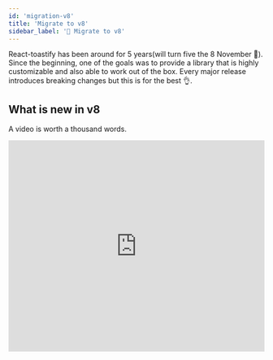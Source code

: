 ```yaml
---
id: 'migration-v8'
title: 'Migrate to v8'
sidebar_label: '🚀 Migrate to v8'
---
```


React-toastify has been around for 5 years(will turn five the 8 November 🎂). Since the beginning, one of the goals was to provide a library that is highly customizable and also able to work out of the box. Every major release introduces breaking changes but this is for the best 👌.

## What is new in v8

A video is worth a thousand words.

<iframe width="100%" height="415" src="https://www.youtube.com/embed/cZ4Uj4ojTH4" title="YouTube video player" frameborder="0" allow="accelerometer; autoplay; clipboard-write; encrypted-media; gyroscope; picture-in-picture" allowfullscreen />


### Who doesn't like icons

Let's break down what is happening in the video above. Notifications of different types (`toast.info`, `toast.error`, `toast.success`, `toast.warning`) display an icon associated with the selected type. You can also notice that the progress bar color matches the type color.

<img width="200" alt="v8-icons-light" src="https://user-images.githubusercontent.com/5574267/130860515-c9cf2b64-88b4-4711-971f-9149ec497152.png"/>
<img width="200" alt="v8-icons-dark" src="https://user-images.githubusercontent.com/5574267/130860512-3a165ce6-7af3-4c24-8e81-f3f5a4561841.png"/>
<img width="200" alt="v8-icons-colored" src="https://user-images.githubusercontent.com/5574267/130860506-750d2799-fb73-45cf-971a-7f4f3f8f48ce.png"/>

Don't be afraid 😱, if you don't like those icons you can use your own or remove them. This is what it looks like in practice.

```tsx
toast("Default toast behavior is untouched, no icon to display");
toast.info("Lorem ipsum dolor"); // same as toast(message, {type: "info"});
toast.error("Lorem ipsum dolor")
toast.success("Lorem ipsum dolor")
toast.warn("Lorem ipsum dolor")
toast.error("Without icon", {
  icon: false
});
toast.success("You can provide any string", {
  icon: "🚀"
});
// custom icons have access to the theme and the toast type
toast.success("And of course a component of your choice", {
  icon: MyIcon
});
toast.success("Even a function, given you return something that can be rendered", {
  icon: ({theme, type}) =>  <img src="url"/>
});
//Disable icons
<ToastContainer icon={false} />
```

### Clear separation between type and theme

Prior to v8, `toast.info`, `toast.error`, etc... Would display respectively a blue notification, a red notification, etc... This is not the case anymore. There are 3 distinct themes: `light`, `dark`, `colored`. The theme can be applied globally or per notification.

```tsx
//Set the theme globally 
<ToastContainer theme="dark" />

// define per toast
toast.info("Display a dark notification of type info");
toast.info("Display a light notification of type info", { theme: "light" });
toast.info("Display a blue notification of type info", { theme: "colored" });
```

This separation will benefit theming in the future.

### I promise this is new, I'll tell you if you await

<img width="400" alt="v8-promise" src="https://user-images.githubusercontent.com/5574267/130862557-8d13ddf0-c6bf-4f52-968a-1d91c62b6016.png" />
<img width="400" alt="v8-promise-resolved" src="https://user-images.githubusercontent.com/5574267/130862554-652397ed-1b1e-40d4-a250-c38734ec8e5d.png" />

The library exposes a `toast.promise` function. Supply a promise and the notification will be updated if it resolves or fails. When the promise is pending a spinner is displayed. Again you hide it, I bet you already know how to😆.


Let's start with a simple example
```tsx
const resolveAfter3Sec = new Promise(resolve => setTimeout(resolve, 3000));
toast.promise(
    resolveAfter3Sec,
    {
      pending: 'Promise is pending',
      success: 'Promise resolved 👌',
      error: 'Promise rejected 🤯'
    }
)
```
Displaying a simple message is what you would want to do in 90% of cases. But what if the message you want to display depends on the promise response, what if you want to change some options for the error notification? Rest assured, under the hood, the library uses `toast.update`. Thanks to this, you have full control over each notification.

```tsx
const resolveWithSomeData = new Promise(resolve => setTimeout(() => resolve("world"), 3000));
toast.promise(
    resolveAfter3Sec,
    {
      pending: 'Promise is pending',
      success: {
        render({data}){
          return `Hello ${data}`
        },
        // other options
        icon: "🟢",
      },
      error: {
        render({data}){
          // When the promise reject, data will contains the error
          return <MyErrorComponent message={data.message} />
        }
      }
    }
)
```

:::info Because you have the full power of `toast.update`, you can even supply a custom transition if you want 🤯
<img width="300" alt="v8-promise-resolved" src="https://user-images.githubusercontent.com/5574267/130869645-586777a3-3326-4664-917e-a13aee367c43.gif" />
:::

If you want to take care of each step yourself you can use `toast.loading` and update the notification yourself.

```tsx
const id = toast.loading("Please wait...")
//do something else
toast.update(id, { render: "All is good", type: "success" });
```

### Pass data even when you are not rendering a react component

One way to pass data to the notification was to use the context api or provide your own component. Starting v8 a `data` option is now available to make it easier.

```tsx
toast(({data}) => `Hello ${data}`, {
  data: "world"
})
```

### I just want to change few colors

Most of the time, users are ok with the default style, they just want to change some colors to match their brand. I think one way to improve the DX for all of us is to embrace CSS variables. That's why the library has switched to css variables! 
All you want is to change the color of the progress bar? No problem

```css
:root{
  // this is the default value below
  --toastify-color-progress-light: linear-gradient(
    to right,
    #4cd964,
    #5ac8fa,
    #007aff,
    #34aadc,
    #5856d6,
    #ff2d55
  );
}
```

You can find the list of all exposed variables [here](./how-to-style.md#override-css-variables)

## Breaking changes

There are few breaking changes. 

- The separation between theme and type. The type `dark` has been removed
```tsx
// before v8
toast("hello", {
  type: "dark"
})
// toast.TYPE.DARK is no longer available

// in v8
toast("hello", {
  theme: "dark"
})
// or
toast.dark("hello")
```

- Notifications of different types are not colored by default, but they look pretty by default now 😆. You can use the `colored` theme to get the same behavior as the previous version
```tsx
toast.info("hello", {
  theme: "colored"
})
// or apply the theme globally
<ToastContainer theme="colored" />
```

- An icon is displayed by default for the notificaiton of type `info`, `error`, `warning`, `success`
```tsx
// to opt-out gloablly from this behavior
<ToastContainer icon={false} />

// or per toast
toast.info("hello", {
  icon: false
});
```

- the following css classes has been removed
```css
.Toastify__toast--dark {
}
.Toastify__toast--default {
}
.Toastify__toast--info {
}
.Toastify__toast--success {
}
.Toastify__toast--warning {
}
.Toastify__toast--error {
}
```

That's it for this release. Thank you for using react-toastify and happy coding!